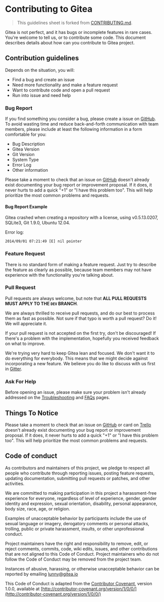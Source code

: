 # Contributing to Gitea

> This guidelines sheet is forked from [CONTRIBUTING.md](https://github.com/drone/drone/blob/8d9c7cee56d6c2eac81dc156ce27be6716d97e68/CONTRIBUTING.md).

Gitea is not perfect, and it has bugs or incomplete features in rare cases. You're welcome to tell us, or to contribute some code. This document describes details about how can you contribute to Gitea project.

## Contribution guidelines

Depends on the situation, you will:

- Find a bug and create an issue
- Need more functionality and make a feature request
- Want to contribute code and open a pull request
- Run into issue and need help

### Bug Report

If you find something you consider a bug, please create a issue on [GitHub](https://github.com/go-gitea/gitea/issues). To avoid wasting time and reduce back-and-forth communication with team members, please include at least the following information in a form comfortable for you:

- Bug Description
- Gitea Version
- Git Version
- System Type
- Error Log
- Other information

Please take a moment to check that an issue on [GitHub](https://github.com/go-gitea/gitea/issues) doesn't already exist documenting your bug report or improvement proposal. If it does, it never hurts to add a quick "+1" or "I have this problem too". This will help prioritize the most common problems and requests.

#### Bug Report Example

Gitea crashed when creating a repository with a license, using v0.5.13.0207, SQLite3, Git 1.9.0, Ubuntu 12.04.

Error log:

```
2014/09/01 07:21:49 [E] nil pointer
```

### Feature Request

There is no standard form of making a feature request. Just try to describe the feature as clearly as possible, because team members may not have experience with the functionality you're talking about.

### Pull Request

Pull requests are always welcome, but note that **ALL PULL REQUESTS MUST APPLY TO THE `DEV` BRANCH**.

We are always thrilled to receive pull requests, and do our best to process them as fast as possible. Not sure if that typo is worth a pull request? Do it! We will appreciate it.

If your pull request is not accepted on the first try, don't be discouraged! If there's a problem with the implementation, hopefully you received feedback on what to improve.

We're trying very hard to keep Gitea lean and focused. We don't want it to do everything for everybody. This means that we might decide against incorporating a new feature. We believe you do like to discuss with us first in [Gitter](https://gitter.im/go-gitea/gitea).

### Ask For Help

Before opening an issue, please make sure your problem isn't already addressed on the [Troubleshooting](http://gogs.io/docs/intro/troubleshooting.md) and [FAQs](http://gogs.io/docs/intro/faqs.html) pages.

## Things To Notice

Please take a moment to check that an issue on [GitHub](https://github.com/go-gitea/gitea/issues) or card on [Trello](https://trello.com/b/uxAoeLUl/gogs-go-git-service) doesn't already exist documenting your bug report or improvement proposal. If it does, it never hurts to add a quick "+1" or "I have this problem too". This will help prioritize the most common problems and requests.

## Code of conduct

As contributors and maintainers of this project, we pledge to respect all people who contribute through reporting issues, posting feature requests, updating documentation, submitting pull requests or patches, and other activities.

We are committed to making participation in this project a harassment-free experience for everyone, regardless of level of experience, gender, gender identity and expression, sexual orientation, disability, personal appearance, body size, race, age, or religion.

Examples of unacceptable behavior by participants include the use of sexual language or imagery, derogatory comments or personal attacks, trolling, public or private harassment, insults, or other unprofessional conduct.

Project maintainers have the right and responsibility to remove, edit, or reject comments, commits, code, wiki edits, issues, and other contributions that are not aligned to this Code of Conduct. Project maintainers who do not follow the Code of Conduct may be removed from the project team.

Instances of abusive, harassing, or otherwise unacceptable behavior can be reported by emailing lunny@gitea.io

This Code of Conduct is adapted from the [Contributor Covenant](http:contributor-covenant.org), version 1.0.0, available at [http://contributor-covenant.org/version/1/0/0/](http://contributor-covenant.org/version/1/0/0/)
